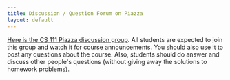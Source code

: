 ```yaml
---
title: Discussion / Question Forum on Piazza
layout: default
---
```


[Here is the CS 111 Piazza discussion group](https://piazza.com/ucsb/winter2019/cs111).
All students are expected 
to join this group and watch it for course announcements. 
You should also use it to post any questions about the course.
Also, students should do answer and discuss other people's questions 
(without giving away the solutions to homework problems).
